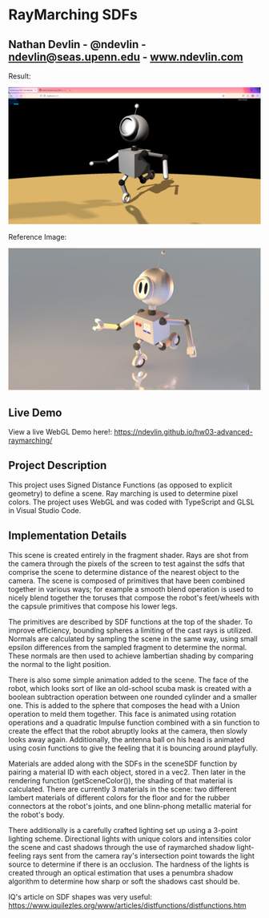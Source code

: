 # RayMarching SDFs

## Nathan Devlin - @ndevlin - ndevlin@seas.upenn.edu - www.ndevlin.com

Result:

![](Results.png)

Reference Image:

![](Reference.jpeg)

## Live Demo
View a live WebGL Demo here!:
https://ndevlin.github.io/hw03-advanced-raymarching/

## Project Description

This project uses Signed Distance Functions (as opposed to explicit geometry) to define a scene. Ray marching is used to determine pixel colors. The project uses WebGL and was coded with TypeScript and GLSL in Visual Studio Code.

## Implementation Details

This scene is created entirely in the fragment shader. Rays are shot from the camera through the pixels of the screen to test against the sdfs that comprise the scene to determine distance of the nearest object to the camera. The scene is composed of primitives that have been combined together in various ways; for example a smooth blend operation is used to nicely blend together the toruses that compose the robot's feet/wheels with the capsule primitives that compose his lower legs. 

The primitives are described by SDF functions at the top of the shader. To improve efficiency, bounding spheres a limiting of the cast rays is utilized. Normals are calculated by sampling the scene in the same way, using small epsilon differences from the sampled fragment to determine the normal. These normals are then used to achieve lambertian shading by comparing the normal to the light position. 

There is also some simple animation added to the scene. The face of the robot, which looks sort of like an old-school scuba mask is created with a boolean subtraction operation between one rounded cylinder and a smaller one. This is added to the sphere that composes the head with a Union operation to meld them together. This face is animated using rotation operations and a quadratic Impulse function combined with a sin function to create the effect that the robot abruptly looks at the camera, then slowly looks away again. Additionally, the antenna ball on his head is animated using cosin functions to give the feeling that it is bouncing around playfully. 

Materials are added along with the SDFs in the sceneSDF function by pairing a material ID with each object, stored in a vec2. Then later in the rendering function (getSceneColor()), the shading of that material is calculated. There are currently 3 materials in the scene: two different lambert materials of different colors for the floor and for the rubber connectors at the robot's joints, and one blinn-phong metallic material for the robot's body.

There additionally is a carefully crafted lighting set up using a 3-point lighting scheme. Directional lights with unique colors and intensities color the scene and cast shadows through the use of raymarched shadow light-feeling rays sent from the camera ray's intersection point towards the light source to determine if there is an occlusion. The hardness of the lights is created through an optical estimation that uses a penumbra shadow algorithm to determine how sharp or soft the shadows cast should be. 


IQ's article on SDF shapes was very useful:
https://www.iquilezles.org/www/articles/distfunctions/distfunctions.htm